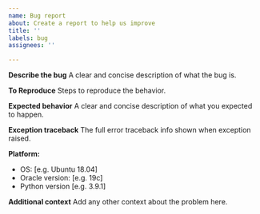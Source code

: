 ```yaml
---
name: Bug report
about: Create a report to help us improve
title: ''
labels: bug
assignees: ''

---
```


**Describe the bug**
A clear and concise description of what the bug is.

**To Reproduce**
Steps to reproduce the behavior.

**Expected behavior**
A clear and concise description of what you expected to happen.

**Exception traceback**
The full error traceback info shown when exception raised.

**Platform:**
 - OS: [e.g. Ubuntu 18.04]
 - Oracle version: [e.g. 19c]
 - Python version [e.g. 3.9.1]

**Additional context**
Add any other context about the problem here.
